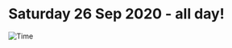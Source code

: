# Saturday 26 Sep 2020 - all day!
![Time](https://github.com/rich-ctm/today/workflows/Time/badge.svg)
